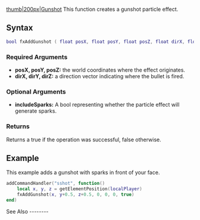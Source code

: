 [thumb|200px|Gunshot](/Image:Fxgunshot.png.md "wikilink") This function creates a gunshot particle effect.

Syntax
------

``` lua
bool fxAddGunshot ( float posX, float posY, float posZ, float dirX, float dirY, float dirZ, [bool includeSparks=true] )
```

### Required Arguments

-   **posX, posY, posZ:** the world coordinates where the effect originates.
-   **dirX, dirY, dirZ:** a direction vector indicating where the bullet is fired.

### Optional Arguments

-   **includeSparks:** A bool representing whether the particle effect will generate sparks.

### Returns

Returns a true if the operation was successful, false otherwise.

Example
-------

<section name="Client" class="client" show="true">
This example adds a gunshot with sparks in front of your face.

``` lua
addCommandHandler("sshot", function()
    local x, y, z = getElementPosition(localPlayer)
    fxAddGunshot(x, y+0.5, z+0.5, 0, 0, 0, true)
end)
```

</section>
See Also
--------
